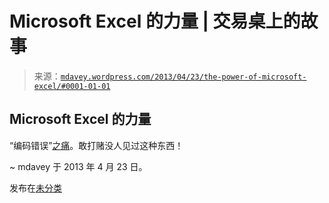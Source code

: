 <!--yml

分类：未分类

日期：2024-05-18 06:26:42

-->

# Microsoft Excel 的力量 | 交易桌上的故事

> 来源：[`mdavey.wordpress.com/2013/04/23/the-power-of-microsoft-excel/#0001-01-01`](https://mdavey.wordpress.com/2013/04/23/the-power-of-microsoft-excel/#0001-01-01)

## Microsoft Excel 的力量

“编码错误”[之痛](http://www.bbc.co.uk/news/magazine-22213219)。敢打赌没人见过这种东西！

~ mdavey 于 2013 年 4 月 23 日。

发布在[未分类](https://mdavey.wordpress.com/category/uncategorized/)

